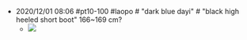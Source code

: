 - 2020/12/01 08:06 #pt10-100 #laopo # "dark blue dayi" # "black high heeled short boot"   166~169 cm?
    - ![](https://firebasestorage.googleapis.com/v0/b/firescript-577a2.appspot.com/o/imgs%2Fapp%2FXELiu-NovaKG%2FuPh0JeBOTh.jpg?alt=media&token=814484a8-40f4-4d7d-b941-c1d126fba99b)
